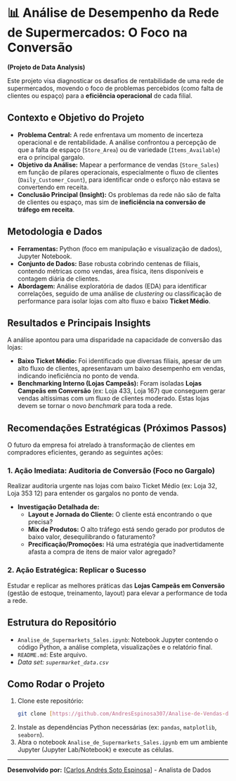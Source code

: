 # 📊 Análise de Desempenho da Rede de Supermercados: O Foco na Conversão

**(Projeto de Data Analysis)**

Este projeto visa diagnosticar os desafios de rentabilidade de uma rede de supermercados, movendo o foco de problemas percebidos (como falta de clientes ou espaço) para a **eficiência operacional** de cada filial.

## Contexto e Objetivo do Projeto

  * **Problema Central:** A rede enfrentava um momento de incerteza operacional e de rentabilidade. A análise confrontou a percepção de que a falta de espaço (`Store_Area`) ou de variedade (`Items_Available`) era o principal gargalo.
  * **Objetivo da Análise:** Mapear a performance de vendas (`Store_Sales`) em função de pilares operacionais, especialmente o fluxo de clientes (`Daily_Customer_Count`), para identificar onde o esforço não estava se convertendo em receita.
  * **Conclusão Principal (Insight):** Os problemas da rede não são de falta de clientes ou espaço, mas sim de **ineficiência na conversão de tráfego em receita**.

## Metodologia e Dados

  * **Ferramentas:** Python (foco em manipulação e visualização de dados), Jupyter Notebook.
  * **Conjunto de Dados:** Base robusta cobrindo centenas de filiais, contendo métricas como vendas, área física, itens disponíveis e contagem diária de clientes.
  * **Abordagem:** Análise exploratória de dados (EDA) para identificar correlações, seguido de uma análise de *clustering* ou classificação de performance para isolar lojas com alto fluxo e baixo **Ticket Médio**.

## Resultados e Principais Insights

A análise apontou para uma disparidade na capacidade de conversão das lojas:

  * **Baixo Ticket Médio:** Foi identificado que diversas filiais, apesar de um alto fluxo de clientes, apresentavam um baixo desempenho em vendas, indicando ineficiência no ponto de venda.
  * **Benchmarking Interno (Lojas Campeãs):** Foram isoladas **Lojas Campeãs em Conversão** (ex: Loja 433, Loja 167) que conseguem gerar vendas altíssimas com um fluxo de clientes moderado. Estas lojas devem se tornar o novo *benchmark* para toda a rede.

## Recomendações Estratégicas (Próximos Passos)

O futuro da empresa foi atrelado à transformação de clientes em compradores eficientes, gerando as seguintes ações:

### 1\. Ação Imediata: Auditoria de Conversão (Foco no Gargalo)

Realizar auditoria urgente nas lojas com baixo Ticket Médio (ex: Loja 32, Loja 353 12) para entender os gargalos no ponto de venda.

  * **Investigação Detalhada de:**
      * **Layout e Jornada do Cliente:** O cliente está encontrando o que precisa?
      * **Mix de Produtos:** O alto tráfego está sendo gerado por produtos de baixo valor, desequilibrando o faturamento?
      * **Precificação/Promoções:** Há uma estratégia que inadvertidamente afasta a compra de itens de maior valor agregado?

### 2\. Ação Estratégica: Replicar o Sucesso

Estudar e replicar as melhores práticas das **Lojas Campeãs em Conversão** (gestão de estoque, treinamento, layout) para elevar a performance de toda a rede.

## Estrutura do Repositório

  * `Analise_de_Supermarkets_Sales.ipynb`: Notebook Jupyter contendo o código Python, a análise completa, visualizações e o relatório final.
  * `README.md`: Este arquivo.
  * *Data set: `supermarket_data.csv`*

## Como Rodar o Projeto

1.  Clone este repositório:
    ```bash
    git clone [https://github.com/AndresEspinosa307/Analise-de-Vendas-de-Supermercados.git]
    ```
2.  Instale as dependências Python necessárias (ex: `pandas`, `matplotlib`, `seaborn`).
3.  Abra o notebook `Analise_de_Supermarkets_Sales.ipynb` em um ambiente Jupyter (Jupyter Lab/Notebook) e execute as células.

-----

**Desenvolvido por:** [[Carlos Andrés Soto Espinosa](https://github.com/AndresEspinosa307)] - Analista de Dados

